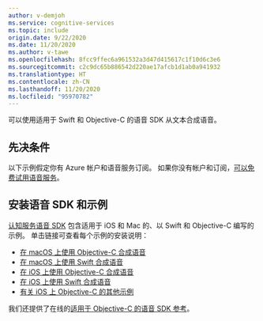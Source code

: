 ```yaml
---
author: v-demjoh
ms.service: cognitive-services
ms.topic: include
origin.date: 9/22/2020
ms.date: 11/20/2020
ms.author: v-tawe
ms.openlocfilehash: 8fcc9ffec6a961532a3d47d415617c1f10d6c3e6
ms.sourcegitcommit: c2c9dc65b886542d220ae17afcb1d1ab0a941932
ms.translationtype: HT
ms.contentlocale: zh-CN
ms.lasthandoff: 11/20/2020
ms.locfileid: "95970782"
---
```

可以使用适用于 Swift 和 Objective-C 的语音 SDK 从文本合成语音。

## <a name="prerequisites"></a>先决条件

以下示例假定你有 Azure 帐户和语音服务订阅。 如果你没有帐户和订阅，[可以免费试用语音服务](../../../overview.md#try-the-speech-service-for-free)。

## <a name="install-speech-sdk-and-samples"></a>安装语音 SDK 和示例

[认知服务语音 SDK](https://github.com/Azure-Samples/cognitive-services-speech-sdk) 包含适用于 iOS 和 Mac 的、以 Swift 和 Objective-C 编写的示例。 单击链接可查看每个示例的安装说明：

* [在 macOS 上使用 Objective-C 合成语音](https://github.com/Azure-Samples/cognitive-services-speech-sdk/tree/master/quickstart/objectivec/macos/text-to-speech)
* [在 macOS 上使用 Swift 合成语音](https://github.com/Azure-Samples/cognitive-services-speech-sdk/tree/master/quickstart/swift/macos/text-to-speech)
* [在 iOS 上使用 Objective-C 合成语音](https://github.com/Azure-Samples/cognitive-services-speech-sdk/tree/master/quickstart/objectivec/ios/text-to-speech)
* [在 iOS 上使用 Swift 合成语音](https://github.com/Azure-Samples/cognitive-services-speech-sdk/tree/master/quickstart/swift/ios/text-to-speech)
* [有关 iOS 上 Objective-C 的其他示例](https://github.com/Azure-Samples/cognitive-services-speech-sdk/tree/master/samples/objective-c/ios)

我们还提供了在线的[适用于 Objective-C 的语音 SDK 参考](https://docs.microsoft.com/objectivec/cognitive-services/speech/)。
